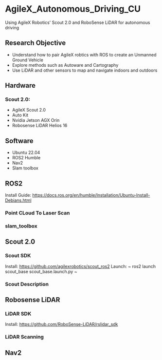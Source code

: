 # AgileX_Autonomous_Driving_CU
Using AgileX Robotics' Scout 2.0 and RoboSense LiDAR for autonomous driving

## Research Objective
- Understand how to pair AgileX robtics with ROS to create an Unmanned Ground Vehicle
- Explore methods such as Autoware and Cartography
- Use LiDAR and other sensors to map and navigate indoors and outdoors

## Hardware
### Scout 2.0:
- AgileX Scout 2.0
- Auto Kit
- Nvidia Jetson AGX Orin
- Robosense LiDAR Helios 16

## Software
- Ubuntu 22.04
- ROS2 Humble
- Nav2
- Slam toolbox

## ROS2
Install Guide: https://docs.ros.org/en/humble/Installation/Ubuntu-Install-Debians.html
### Point CLoud To Laser Scan
### slam_toolbox

## Scout 2.0
### Scout SDK
Install: https://github.com/agilexrobotics/scout_ros2
Launch:
~
ros2 launch scout_base scout_base.launch.py
~
### Scout Description

## Robosense LiDAR
### LiDAR SDK
Install: https://github.com/RoboSense-LiDAR/rslidar_sdk
### LiDAR Scanning

## Nav2

















